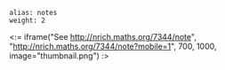 ````
alias: notes
weight: 2
````

<:= iframe("See http://nrich.maths.org/7344/note", "http://nrich.maths.org/7344/note?mobile=1", 700, 1000, image="thumbnail.png") :>
